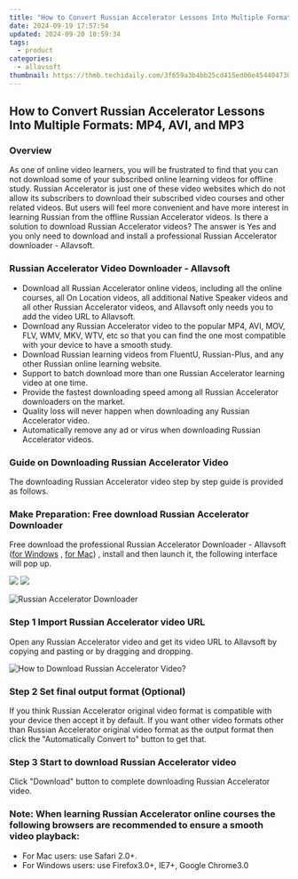 ```yaml
---
title: "How to Convert Russian Accelerator Lessons Into Multiple Formats: MP4, AVI, and MP3"
date: 2024-09-19 17:57:54
updated: 2024-09-20 10:59:34
tags:
  - product
categories:
  - allavsoft
thumbnail: https://thmb.techidaily.com/3f659a3b4bb25cd415ed00e454404730b9869c867cd294c9e58180160b4e9b56.jpg
---
```


## How to Convert Russian Accelerator Lessons Into Multiple Formats: MP4, AVI, and MP3

### Overview

As one of online video learners, you will be frustrated to find that you can not download some of your subscribed online learning videos for offline study. Russian Accelerator is just one of these video websites which do not allow its subscribers to download their subscribed video courses and other related videos. But users will feel more convenient and have more interest in learning Russian from the offline Russian Accelerator videos. Is there a solution to download Russian Accelerator videos? The answer is Yes and you only need to download and install a professional Russian Accelerator downloader - Allavsoft.

### Russian Accelerator Video Downloader - Allavsoft

* Download all Russian Accelerator online videos, including all the online courses, all On Location videos, all additional Native Speaker videos and all other Russian Accelerator videos, and Allavsoft only needs you to add the video URL to Allavsoft.
* Download any Russian Accelerator video to the popular MP4, AVI, MOV, FLV, WMV, MKV, WTV, etc so that you can find the one most compatible with your device to have a smooth study.
* Download Russian learning videos from FluentU, Russian-Plus, and any other Russian online learning website.
* Support to batch download more than one Russian Accelerator learning video at one time.
* Provide the fastest downloading speed among all Russian Accelerator downloaders on the market.
* Quality loss will never happen when downloading any Russian Accelerator video.
* Automatically remove any ad or virus when downloading Russian Accelerator videos.

### Guide on Downloading Russian Accelerator Video

The downloading Russian Accelerator video step by step guide is provided as follows.

### Make Preparation: Free download Russian Accelerator Downloader

Free download the professional Russian Accelerator Downloader - Allavsoft ([for Windows](https://tools.techidaily.com/allavsoft/products/) , [for Mac](https://tools.techidaily.com/allavsoft/products/)) , install and then launch it, the following interface will pop up.

[![](https://www.allavsoft.com/how-to/../images/how-to/free-download-win.jpg)](https://tools.techidaily.com/allavsoft/products/) [![](https://www.allavsoft.com/how-to/../images/how-to/free-download-mac.jpg)](https://tools.techidaily.com/allavsoft/products/)

![Russian Accelerator Downloader](https://www.allavsoft.com/how-to/../images/allavsoft/screen-shot-600.jpg)

### Step 1 Import Russian Accelerator video URL

Open any Russian Accelerator video and get its video URL to Allavsoft by copying and pasting or by dragging and dropping.

![How to Download Russian Accelerator Video?](https://www.allavsoft.com/how-to/../images/how-to/download-rtmp-video/download-rtmp-video.jpg)

### Step 2 Set final output format (Optional)

If you think Russian Accelerator original video format is compatible with your device then accept it by default. If you want other video formats other than Russian Accelerator original video format as the output format then click the "Automatically Convert to" button to get that.

### Step 3 Start to download Russian Accelerator video

Click "Download" button to complete downloading Russian Accelerator video.

### Note: When learning Russian Accelerator online courses the following browsers are recommended to ensure a smooth video playback:

* For Mac users: use Safari 2.0+.
* For Windows users: use Firefox3.0+, IE7+, Google Chrome3.0

<ins class="adsbygoogle"
     style="display:block"
     data-ad-format="autorelaxed"
     data-ad-client="ca-pub-7571918770474297"
     data-ad-slot="1223367746"></ins>



<ins class="adsbygoogle"
     style="display:block"
     data-ad-client="ca-pub-7571918770474297"
     data-ad-slot="8358498916"
     data-ad-format="auto"
     data-full-width-responsive="true"></ins>
